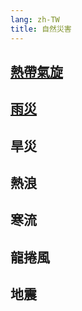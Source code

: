 ```yaml
---
lang: zh-TW
title: 自然災害
---
```

## [熱帶氣旋](tropical-cyclone.md)
<!-- [![tropical cyclone](../.vuepress/public/fig/tropical-cyclone.webp "圖片改自《華僑日報》插圖，1962年9月1日，第2張第1頁。圖示「溫黛」移動方向。")](tropical-cyclone.md) -->
## [雨災](flooding.md)
## 旱災
## 熱浪
## 寒流
## 龍捲風
## 地震